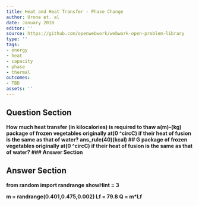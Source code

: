 ```yaml
---
title: Heat and Heat Transfer - Phase Change
author: Urone et. al
date: January 2018
editor: ''
source: https://github.com/openwebwork/webwork-open-problem-library
type: ''
tags:
- energy
- heat
- capacity
- phase
- thermal
outcomes:
- TBD
assets: ''
---
```


## Question Section 

<b>
How much heat transfer (in kilocalories) is required to thaw a(m)-(kg) package of frozen vegetables originally at(0 ^circC) if their heat of fusion is the same as that of water?
ans_rule(40)(kcal)
## G
package of frozen vegetables originally at(0 ^circC) if their heat of fusion is the same as that of water?
### Answer Section


## Answer Section

from random import randrange
showHint = 3

m = randrange(0.401,0.475,0.002)
Lf = 79.8
Q = m*Lf